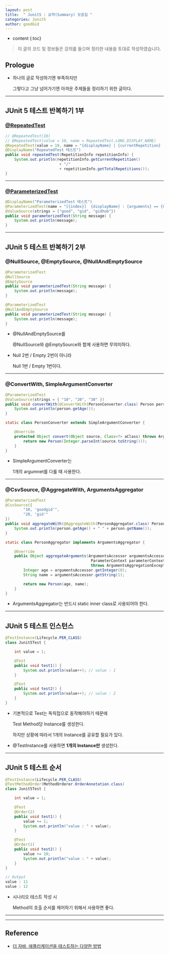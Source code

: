 ```yaml
---
layout: post
title:  " Junit5 : 요약(Summary) 모음집 "
categories: Junit5
author: goodGid
---
```

* content
{:toc}

> 이 글의 코드 및 정보들은 강의를 들으며 정리한 내용을 토대로 작성하였습니다.

## Prologue

* 하나의 글로 작성하기엔 부족하지만 

  그렇다고 그냥 넘어가기엔 아까운 주제들을 정리하기 위한 글이다.





---

## JUnit 5 테스트 반복하기 1부

### [@RepeatedTest](https://www.baeldung.com/junit-5-repeated-test)

``` java
// @RepeatedTest(10)
// @RepeatedTest(value = 10, name = RepeatedTest.LONG_DISPLAY_NAME)
@RepeatedTest(value = 10, name = "{displayName} | {currentRepetition} | {totalRepetitions}")
@DisplayName("RepeatedTest 테스트")
public void repeatedTest(RepetitionInfo repetitionInfo) {
    System.out.println(repetitionInfo.getCurrentRepetition() 
                        + "/"
                        + repetitionInfo.getTotalRepetitions());
}
```

---

### [@ParameterizedTest](https://www.baeldung.com/parameterized-tests-junit-5)

``` java
@DisplayName("ParameterizedTest 테스트")
@ParameterizedTest(name = "[{index}]  {displayName} : {arguments} == {0}")
@ValueSource(strings = {"good", "gid", "gidhub"})
public void parameterizedTest(String message) {
    System.out.println(message);
}
```

---


## JUnit 5 테스트 반복하기 2부

### @NullSource, @EmptySource, @NullAndEmptySource

``` java
@ParameterizedTest
@NullSource
@EmptySource
public void parameterizedTest(String message) {
    System.out.println(message);
}
```

``` java
@ParameterizedTest
@NullAndEmptySource
public void parameterizedTest(String message) {
    System.out.println(message);
}
```

* @NullAndEmptySource를

  @NullSource와 @EmptySource와 함께 사용하면 무의미하다.

* Null 2번 / Empty 2번이 아니라 

  Null 1번 / Empty 1번이다.

---


### @ConvertWith, SimpleArgumentConverter

``` java
@ParameterizedTest
@ValueSource(strings = { "10", "20", "30" })
public void convertWith(@ConvertWith(PersonConverter.class) Person person) {
    System.out.println(person.getAge());
}

static class PersonConverter extends SimpleArgumentConverter {

    @Override
    protected Object convert(Object source, Class<?> aClass) throws ArgumentConversionException {
        return new Person(Integer.parseInt(source.toString()));
    }
}
```

* SimpleArgumentConverter는 

  1개의 argumnet를 다룰 때 사용한다.

---


### @CsvSource, @AggregateWith, ArgumentsAggregator

``` java
@ParameterizedTest
@CsvSource({
        "10, 'goodgid'",
        "20, 'gid'"
})
public void aggregateWith(@AggregateWith(PersonAggregator.class) Person person) {
    System.out.println(person.getAge() + " " + person.getName());
}

static class PersonAggregator implements ArgumentsAggregator {

    @Override
    public Object aggregateArguments(ArgumentsAccessor argumentsAccessor,
                                      ParameterContext parameterContext) 
                                      throws ArgumentsAggregationException {
        Integer age = argumentsAccessor.getInteger(0);
        String name = argumentsAccessor.getString(1);

        return new Person(age, name);
    }
}
```

* ArgumentsAggregator는 반드시 static inner class로 사용되어야 한다. 


---

## JUnit 5 테스트 인스턴스

``` java
@TestInstance(Lifecycle.PER_CLASS)
class Junit5Test {

    int value = 1;

    @Test
    public void test1() {
        System.out.println(value++); // value : 1
    }

    @Test
    public void test2() {
        System.out.println(value++); // value : 2 
    }
}
```

* 기본적으로 Test는 독릭접으로 동작해야하기 때문에 

  Test Method당 Instance를 생성한다.

  하지만 상황에 따라서 1개의 Instance를 공유할 필요가 있다.
  
* @TestInstance를 사용하면 **1개의 Instance만** 생성한다.


---

## JUnit 5 테스트 순서

``` java
@TestInstance(Lifecycle.PER_CLASS)
@TestMethodOrder(MethodOrderer.OrderAnnotation.class)
class Junit5Test {

    int value = 1;

    @Test
    @Order(2)
    public void test1() {
        value += 1;
        System.out.println("value : " + value);
    }

    @Test
    @Order(1)
    public void test2() {
        value += 10;
        System.out.println("value : " + value);
    }
}

// Output
value : 11
value : 12
```

* 시나리오 테스트 작성 시 

  Method의 호출 순서를 제어하기 위해서 사용하면 좋다.

---



---

## Reference

* [더 자바, 애플리케이션을 테스트하는 다양한 방법](https://www.inflearn.com/course/the-java-application-test)
